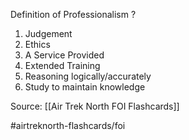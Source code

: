 Definition of Professionalism
?
1. Judgement
2. Ethics
3. A Service Provided
4. Extended Training
5. Reasoning logically/accurately
6. Study to maintain knowledge
<!--SR:!2022-10-01,1,210-->

Source: [[Air Trek North FOI Flashcards]]

#airtreknorth-flashcards/foi